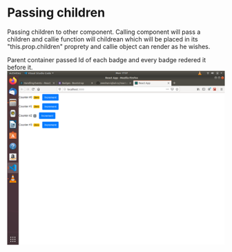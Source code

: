 # Passing children

Passing children to other component. Calling component will pass a children and callie function will childrean which will be placed in its "this.prop.children" proprety and callie object can render as he wishes.

Parent container passed Id of each badge and every badge redered it before it.
![Button example](img/1.png)
